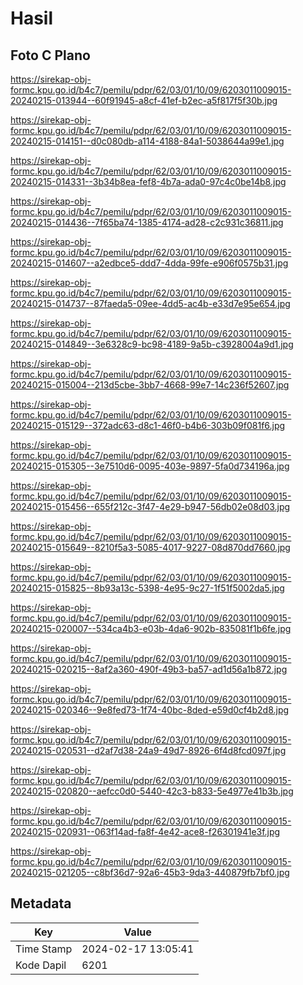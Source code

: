 # Hasil

## Foto C Plano

https://sirekap-obj-formc.kpu.go.id/b4c7/pemilu/pdpr/62/03/01/10/09/6203011009015-20240215-013944--60f91945-a8cf-41ef-b2ec-a5f817f5f30b.jpg

https://sirekap-obj-formc.kpu.go.id/b4c7/pemilu/pdpr/62/03/01/10/09/6203011009015-20240215-014151--d0c080db-a114-4188-84a1-5038644a99e1.jpg

https://sirekap-obj-formc.kpu.go.id/b4c7/pemilu/pdpr/62/03/01/10/09/6203011009015-20240215-014331--3b34b8ea-fef8-4b7a-ada0-97c4c0be14b8.jpg

https://sirekap-obj-formc.kpu.go.id/b4c7/pemilu/pdpr/62/03/01/10/09/6203011009015-20240215-014436--7f65ba74-1385-4174-ad28-c2c931c36811.jpg

https://sirekap-obj-formc.kpu.go.id/b4c7/pemilu/pdpr/62/03/01/10/09/6203011009015-20240215-014607--a2edbce5-ddd7-4dda-99fe-e906f0575b31.jpg

https://sirekap-obj-formc.kpu.go.id/b4c7/pemilu/pdpr/62/03/01/10/09/6203011009015-20240215-014737--87faeda5-09ee-4dd5-ac4b-e33d7e95e654.jpg

https://sirekap-obj-formc.kpu.go.id/b4c7/pemilu/pdpr/62/03/01/10/09/6203011009015-20240215-014849--3e6328c9-bc98-4189-9a5b-c3928004a9d1.jpg

https://sirekap-obj-formc.kpu.go.id/b4c7/pemilu/pdpr/62/03/01/10/09/6203011009015-20240215-015004--213d5cbe-3bb7-4668-99e7-14c236f52607.jpg

https://sirekap-obj-formc.kpu.go.id/b4c7/pemilu/pdpr/62/03/01/10/09/6203011009015-20240215-015129--372adc63-d8c1-46f0-b4b6-303b09f081f6.jpg

https://sirekap-obj-formc.kpu.go.id/b4c7/pemilu/pdpr/62/03/01/10/09/6203011009015-20240215-015305--3e7510d6-0095-403e-9897-5fa0d734196a.jpg

https://sirekap-obj-formc.kpu.go.id/b4c7/pemilu/pdpr/62/03/01/10/09/6203011009015-20240215-015456--655f212c-3f47-4e29-b947-56db02e08d03.jpg

https://sirekap-obj-formc.kpu.go.id/b4c7/pemilu/pdpr/62/03/01/10/09/6203011009015-20240215-015649--8210f5a3-5085-4017-9227-08d870dd7660.jpg

https://sirekap-obj-formc.kpu.go.id/b4c7/pemilu/pdpr/62/03/01/10/09/6203011009015-20240215-015825--8b93a13c-5398-4e95-9c27-1f51f5002da5.jpg

https://sirekap-obj-formc.kpu.go.id/b4c7/pemilu/pdpr/62/03/01/10/09/6203011009015-20240215-020007--534ca4b3-e03b-4da6-902b-835081f1b6fe.jpg

https://sirekap-obj-formc.kpu.go.id/b4c7/pemilu/pdpr/62/03/01/10/09/6203011009015-20240215-020215--8af2a360-490f-49b3-ba57-ad1d56a1b872.jpg

https://sirekap-obj-formc.kpu.go.id/b4c7/pemilu/pdpr/62/03/01/10/09/6203011009015-20240215-020346--9e8fed73-1f74-40bc-8ded-e59d0cf4b2d8.jpg

https://sirekap-obj-formc.kpu.go.id/b4c7/pemilu/pdpr/62/03/01/10/09/6203011009015-20240215-020531--d2af7d38-24a9-49d7-8926-6f4d8fcd097f.jpg

https://sirekap-obj-formc.kpu.go.id/b4c7/pemilu/pdpr/62/03/01/10/09/6203011009015-20240215-020820--aefcc0d0-5440-42c3-b833-5e4977e41b3b.jpg

https://sirekap-obj-formc.kpu.go.id/b4c7/pemilu/pdpr/62/03/01/10/09/6203011009015-20240215-020931--063f14ad-fa8f-4e42-ace8-f26301941e3f.jpg

https://sirekap-obj-formc.kpu.go.id/b4c7/pemilu/pdpr/62/03/01/10/09/6203011009015-20240215-021205--c8bf36d7-92a6-45b3-9da3-440879fb7bf0.jpg


## Metadata

| Key        | Value               |
| ---------- | ------------------- |
| Time Stamp | 2024-02-17 13:05:41 |
| Kode Dapil | 6201                |



